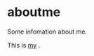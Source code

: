 aboutme
=======

Some infomation about me.

This is [my](http://daynhauhoc.com/users/gio/activity "Profile") .

